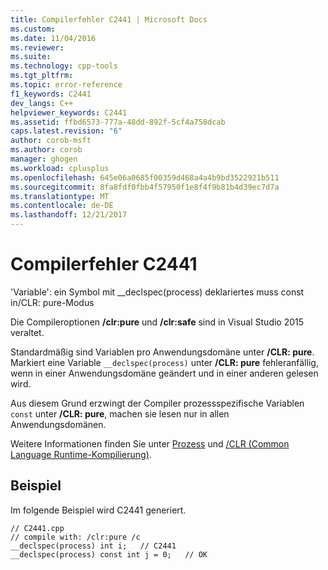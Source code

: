 ```yaml
---
title: Compilerfehler C2441 | Microsoft Docs
ms.custom: 
ms.date: 11/04/2016
ms.reviewer: 
ms.suite: 
ms.technology: cpp-tools
ms.tgt_pltfrm: 
ms.topic: error-reference
f1_keywords: C2441
dev_langs: C++
helpviewer_keywords: C2441
ms.assetid: ffbd6573-777a-48dd-892f-5cf4a758dcab
caps.latest.revision: "6"
author: corob-msft
ms.author: corob
manager: ghogen
ms.workload: cplusplus
ms.openlocfilehash: 645e06a0685f00359d468a4a4b9bd3522921b511
ms.sourcegitcommit: 8fa8fdf0fbb4f57950f1e8f4f9b81b4d39ec7d7a
ms.translationtype: MT
ms.contentlocale: de-DE
ms.lasthandoff: 12/21/2017
---
```

# <a name="compiler-error-c2441"></a>Compilerfehler C2441
'Variable': ein Symbol mit __declspec(process) deklariertes muss const in/CLR: pure-Modus  
  
 Die Compileroptionen **/clr:pure** und **/clr:safe** sind in Visual Studio 2015 veraltet.  
  
 Standardmäßig sind Variablen pro Anwendungsdomäne unter **/CLR: pure**. Markiert eine Variable `__declspec(process)` unter **/CLR: pure** fehleranfällig, wenn in einer Anwendungsdomäne geändert und in einer anderen gelesen wird.  
  
 Aus diesem Grund erzwingt der Compiler prozessspezifische Variablen `const` unter **/CLR: pure**, machen sie lesen nur in allen Anwendungsdomänen.  
  
 Weitere Informationen finden Sie unter [Prozess](../../cpp/process.md) und [/CLR (Common Language Runtime-Kompilierung)](../../build/reference/clr-common-language-runtime-compilation.md).  
  
## <a name="example"></a>Beispiel  
 Im folgende Beispiel wird C2441 generiert.  
  
```  
// C2441.cpp  
// compile with: /clr:pure /c  
__declspec(process) int i;   // C2441  
__declspec(process) const int j = 0;   // OK  
```